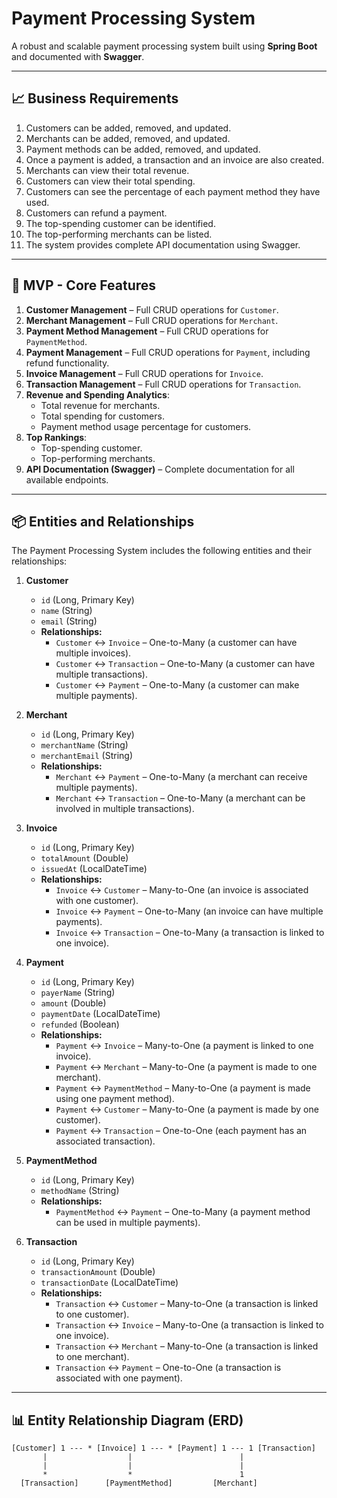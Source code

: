 # Payment Processing System

A robust and scalable payment processing system built using **Spring Boot** and documented with **Swagger**.

---

## 📈 Business Requirements

1. Customers can be added, removed, and updated.
2. Merchants can be added, removed, and updated.
3. Payment methods can be added, removed, and updated.
4. Once a payment is added, a transaction and an invoice are also created.
5. Merchants can view their total revenue.
6. Customers can view their total spending.
7. Customers can see the percentage of each payment method they have used.
8. Customers can refund a payment.
9. The top-spending customer can be identified.
10. The top-performing merchants can be listed.
11. The system provides complete API documentation using Swagger.

---

## 🎯 MVP - Core Features

1. **Customer Management** – Full CRUD operations for `Customer`.
2. **Merchant Management** – Full CRUD operations for `Merchant`.
3. **Payment Method Management** – Full CRUD operations for `PaymentMethod`.
4. **Payment Management** – Full CRUD operations for `Payment`, including refund functionality.
5. **Invoice Management** – Full CRUD operations for `Invoice`.
6. **Transaction Management** – Full CRUD operations for `Transaction`.
7. **Revenue and Spending Analytics**:
   - Total revenue for merchants.
   - Total spending for customers.
   - Payment method usage percentage for customers.
8. **Top Rankings**:
   - Top-spending customer.
   - Top-performing merchants.
9. **API Documentation (Swagger)** – Complete documentation for all available endpoints.

---

## 📦 Entities and Relationships

The Payment Processing System includes the following entities and their relationships:

1. **Customer**
    - `id` (Long, Primary Key)
    - `name` (String)
    - `email` (String)
    - **Relationships:**
      - `Customer` ↔️ `Invoice` – One-to-Many (a customer can have multiple invoices).
      - `Customer` ↔️ `Transaction` – One-to-Many (a customer can have multiple transactions).
      - `Customer` ↔️ `Payment` – One-to-Many (a customer can make multiple payments).

2. **Merchant**
   - `id` (Long, Primary Key)
   - `merchantName` (String)
   - `merchantEmail` (String)
   - **Relationships:**
     - `Merchant` ↔️ `Payment` – One-to-Many (a merchant can receive multiple payments).
     - `Merchant` ↔️ `Transaction` – One-to-Many (a merchant can be involved in multiple transactions).
     
3. **Invoice**
   - `id` (Long, Primary Key)
   - `totalAmount` (Double)
   - `issuedAt` (LocalDateTime)
   - **Relationships:**
     - `Invoice` ↔️ `Customer` – Many-to-One (an invoice is associated with one customer).
     - `Invoice` ↔️ `Payment` – One-to-Many (an invoice can have multiple payments).
     - `Invoice` ↔️ `Transaction` – One-to-Many (a transaction is linked to one invoice).
     
4. **Payment**
   - `id` (Long, Primary Key)
   - `payerName` (String)
   - `amount` (Double)
   - `paymentDate` (LocalDateTime)
   - `refunded` (Boolean)
   - **Relationships:**
     - `Payment` ↔️ `Invoice` – Many-to-One (a payment is linked to one invoice).
     - `Payment` ↔️ `Merchant` – Many-to-One (a payment is made to one merchant).
     - `Payment` ↔️ `PaymentMethod` – Many-to-One (a payment is made using one payment method).
     - `Payment` ↔️ `Customer` – Many-to-One (a payment is made by one customer).
     - `Payment` ↔️ `Transaction` – One-to-One (each payment has an associated transaction).
     
5. **PaymentMethod**
   - `id` (Long, Primary Key)
   - `methodName` (String)
   - **Relationships:**
     - `PaymentMethod` ↔️ `Payment` – One-to-Many (a payment method can be used in multiple payments).
     
6. **Transaction**
   - `id` (Long, Primary Key)
   - `transactionAmount` (Double)
   - `transactionDate` (LocalDateTime)
   - **Relationships:**
     - `Transaction` ↔️ `Customer` – Many-to-One (a transaction is linked to one customer).
     - `Transaction` ↔️ `Invoice` – Many-to-One (a transaction is linked to one invoice).
     - `Transaction` ↔️ `Merchant` – Many-to-One (a transaction is linked to one merchant).
     - `Transaction` ↔️ `Payment` – One-to-One (a transaction is associated with one payment).

---

## 📊 Entity Relationship Diagram (ERD)

```plaintext
[Customer] 1 --- * [Invoice] 1 --- * [Payment] 1 --- 1 [Transaction]
       |                  |                        |
       |                  |                        |
       *                  *                        1
  [Transaction]      [PaymentMethod]         [Merchant]
